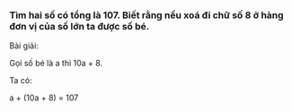 
### Tìm hai số có tổng là 107. Biết rằng nếu xoá đi chữ số 8 ở hàng đơn vị của số lớn ta được số bé.

Bài giải:

Gọi số bé là a thì 10a + 8.

Ta có:

a + (10a + 8) = 107

